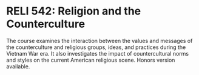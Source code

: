 # RELI 542: Religion and the Counterculture

The course examines the interaction between the values and messages of the counterculture and religious groups, ideas, and practices during the Vietnam War era. It also investigates the impact of countercultural norms and styles on the current American religious scene. Honors version available.